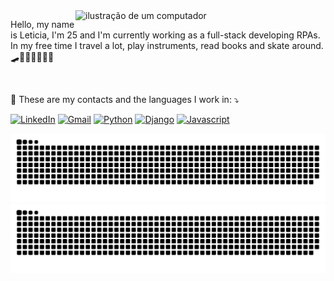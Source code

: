 <img src="https://raw.githubusercontent.com/MicaelliMedeiros/micaellimedeiros/master/image/computer-illustration.png" alt="ilustração de um computador" min-width="300px" max-width="300px" width="400px" align="right">

<p align="left"> 
  Hello, my name is Leticia, I'm 25 and I'm currently working as a full-stack developing RPAs. In my free time I travel a lot, play instruments, read books and skate around.
  🛹👩🏽‍💻🎸⛵💖
</p>
<br>
<p align="left">
  💌 These are my contacts and the languages I work in: ⤵️
</p>

<p align="left">
  
  <a href="https://www.linkedin.com/in/leticiacmz/" title="LinkedIn">
  <img src="https://img.shields.io/badge/-Linkedin-0e76a8?style=flat-square&logo=Linkedin&logoColor=white&link=https://www.linkedin.com/in/leticiacmz/&style=flat-square" alt="LinkedIn"/></a>

  <a href="mailto:leticmz@gmail.com" title="Gmail">
  <img src="https://img.shields.io/badge/-Gmail-FF0000?style=flat-square&labelColor=FF0000&logo=gmail&logoColor=white&link=mailto:leticmz@gmail.com&style=flat-square" alt="Gmail"/></a>

  <a href="#" title="Python">
  <img src="https://img.shields.io/badge/python-3670A0?style=for-the-badge&logo=python&logoColor=ffdd54&style=flat-square" alt="Python"/></a>

  
  <a href="#" title="Django">
  <img src="https://img.shields.io/badge/django-%23092E20.svg?style=for-the-badge&logo=django&logoColor=white&style=flat-square" alt="Django"/></a>
  
  <a href="#" title="Javascript">
  <img src="https://shields.io/badge/JavaScript-F7DF1E?style=flat-square&logo=JavaScript&logoColor=000&style=flat-square" alt="Javascript"/></a>


  
</p>

![github contribution grid snake animation](https://raw.githubusercontent.com/leticiacmz/leticiacmz/output/github-contribution-grid-snake-dark.svg#gh-dark-mode-only)![github contribution grid snake animation](https://raw.githubusercontent.com/leticiacmz/leticiacmz/output/github-contribution-grid-snake.svg#gh-light-mode-only)
